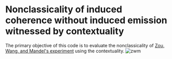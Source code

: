 # Nonclassicality of induced coherence without induced emission witnessed by contextuality
The primary objective of this code is to evaluate the nonclassicality of [Zou, Wang, and Mandel's experiment]([https://pages.github.com/](https://journals.aps.org/prl/abstract/10.1103/PhysRevLett.67.318)) using the contextuality.
![zwm](https://github.com/mahmoudifar/ICWIE/assets/50074433/52a81c65-c6b2-4375-8d3b-2e928c69ce72)

